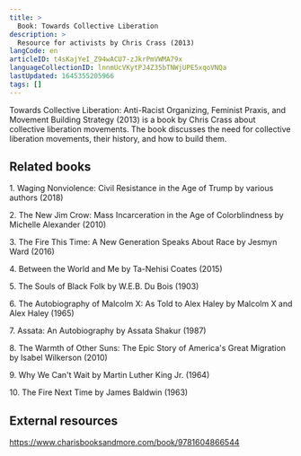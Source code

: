 ```yaml
---
title: >
  Book: Towards Collective Liberation
description: >
  Resource for activists by Chris Crass (2013)
langCode: en
articleID: t4sKajYeI_Z94wACU7-zJkrPmVWMA79x
languageCollectionID: lnnmUcVKytPJ4Z35bTNWjUPE5xqoVNQa
lastUpdated: 1645355205966
tags: []
---
```


Towards Collective Liberation: Anti-Racist Organizing, Feminist Praxis, and Movement Building Strategy (2013) is a book by Chris Crass about collective liberation movements. The book discusses the need for collective liberation movements, their history, and how to build them.

## Related books

1\. Waging Nonviolence: Civil Resistance in the Age of Trump by various authors (2018)

2\. The New Jim Crow: Mass Incarceration in the Age of Colorblindness by Michelle Alexander (2010)

3\. The Fire This Time: A New Generation Speaks About Race by Jesmyn Ward (2016)

4\. Between the World and Me by Ta-Nehisi Coates (2015)

5\. The Souls of Black Folk by W.E.B. Du Bois (1903)

6\. The Autobiography of Malcolm X: As Told to Alex Haley by Malcolm X and Alex Haley (1965)

7\. Assata: An Autobiography by Assata Shakur (1987)

8\. The Warmth of Other Suns: The Epic Story of America's Great Migration by Isabel Wilkerson (2010)

9\. Why We Can't Wait by Martin Luther King Jr. (1964)

10\. The Fire Next Time by James Baldwin (1963)

## External resources

https://www.charisbooksandmore.com/book/9781604866544